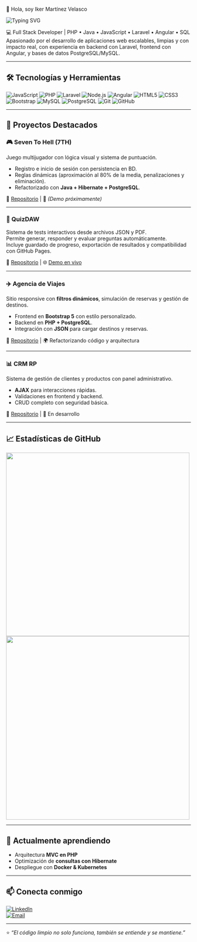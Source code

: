 👋 Hola, soy Iker Martínez Velasco

![Typing SVG](https://readme-typing-svg.herokuapp.com?size=28&duration=3000&color=1E90FF&center=true&vCenter=true&width=600&lines=Full+Stack+Developer;PHP+%7C+Java+%7C+JS+%7C+SQL;Construyendo+soluciones+escalables;Apasionado+por+el+desarrollo+web)


💻 Full Stack Developer | PHP • Java • JavaScript • Laravel • Angular • SQL
Apasionado por el desarrollo de aplicaciones web escalables,
limpias y con impacto real, con experiencia en backend con Laravel, 
frontend con Angular, y bases de datos PostgreSQL/MySQL.

---

## 🛠️ Tecnologías y Herramientas  

![JavaScript](https://img.shields.io/badge/JavaScript-ES6%2B-yellow?logo=javascript)
![PHP](https://img.shields.io/badge/PHP-8-blue?logo=php)
![Laravel](https://img.shields.io/badge/Laravel-10-ff2d20?logo=laravel)
![Node.js](https://img.shields.io/badge/Node.js-18-43853d?logo=node.js)
![Angular](https://img.shields.io/badge/Angular-17-dd1b16?logo=angular)
![HTML5](https://img.shields.io/badge/HTML5-orange?logo=html5)
![CSS3](https://img.shields.io/badge/CSS3-blue?logo=css3)
![Bootstrap](https://img.shields.io/badge/Bootstrap-5-7952B3?logo=bootstrap)
![MySQL](https://img.shields.io/badge/MySQL-Database-4479A1?logo=mysql)
![PostgreSQL](https://img.shields.io/badge/PostgreSQL-DB-336791?logo=postgresql)
![Git](https://img.shields.io/badge/Git-F05032?logo=git&logoColor=white)
![GitHub](https://img.shields.io/badge/GitHub-181717?logo=github)

---

## 🚀 Proyectos Destacados  

### 🎮 Seven To Hell (7TH)  
Juego multijugador con lógica visual y sistema de puntuación.  
- Registro e inicio de sesión con persistencia en BD.  
- Reglas dinámicas (aproximación al 80% de la media, penalizaciones y eliminación).  
- Refactorizado con **Java + Hibernate + PostgreSQL**.  

🔗 [Repositorio](https://github.com/moimenta84/7TH) | 🎥 *(Demo próximamente)*  


---

### 🧩 QuizDAW
Sistema de tests interactivos desde archivos JSON y PDF.  
Permite generar, responder y evaluar preguntas automáticamente.  
Incluye guardado de progreso, exportación de resultados y compatibilidad con GitHub Pages.  

🔗 [Repositorio](https://github.com/iker/QuizDAW) | 🌐 [Demo en vivo](https://iker.github.io/QuizDAW)

---

### ✈️ Agencia de Viajes  
Sitio responsive con **filtros dinámicos**, simulación de reservas y gestión de destinos.  
- Frontend en **Bootstrap 5** con estilo personalizado.  
- Backend en **PHP + PostgreSQL**.  
- Integración con **JSON** para cargar destinos y reservas.  

🔗 [Repositorio](https://github.com/moimenta84/Agencia) | 🌍 Refactorizando código y arquitectura

---


### 📊 CRM RP  
Sistema de gestión de clientes y productos con panel administrativo.  
- **AJAX** para interacciones rápidas.  
- Validaciones en frontend y backend.  
- CRUD completo con seguridad básica.  

🔗 [Repositorio](https://github.com/moimenta84/Crm-platform) | 🧩 En desarrollo

---

## 📈 Estadísticas de GitHub  
<img src="https://github-readme-activity-graph.vercel.app/graph?username=moimenta84&theme=github-compact" width="500"/>
<img src="https://github-readme-stats.vercel.app/api?username=moimenta84&show_icons=true&count_private=true&include_all_commits=true&theme=tokyonight" width="500"/>


---

## 🌱 Actualmente aprendiendo  
- Arquitectura **MVC en PHP**  
- Optimización de **consultas con Hibernate**  
- Despliegue con **Docker & Kubernetes**  

---

## 📫 Conecta conmigo  
[![LinkedIn](https://img.shields.io/badge/LinkedIn-blue?logo=linkedin)](https://www.linkedin.com/)  
[![Email](https://img.shields.io/badge/Email-Contact-red)](mailto:tuemail@ejemplo.com)  

---

⭐ *“El código limpio no solo funciona, también se entiende y se mantiene.”*  

